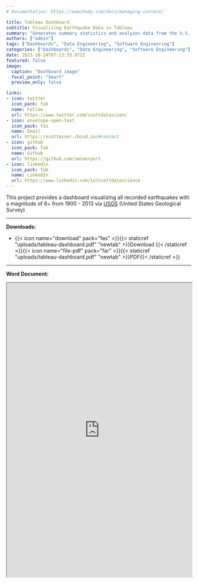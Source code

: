 ```yaml
---
# Documentation: https://wowchemy.com/docs/managing-content/

title: Tableau Dashboard
subtitle: Visualizing Earthquake Data in Tableau
summary: "Generates summary statistics and analyzes data from the U.S. Department of Health and Human Services."
authors: ["admin"]
tags: ["Dashboards", "Data Engineering", "Software Engineering"]
categories: ["Dashboards", "Data Engineering", "Software Engineering"]
date: 2021-10-24T07:13:33.971Z
featured: false
image:
  caption: "Dashboard image"
  focal_point: "Smart"
  preview_only: false

links:
- icon: twitter
  icon_pack: fab
  name: Follow
  url: https://www.twitter.com/scottdatascienc
- icon: envelope-open-text
  icon_pack: fas
  name: Email
  url: https://scottminer.rbind.io/#contact
- icon: github
  icon_pack: fab
  name: Github
  url: https://github.com/sminerport
- icon: linkedin
  icon_pack: fab
  name: LinkedIn
  url: https://www.linkedin.com/in/scottdatascience
---
```

This project provides a dashboard visualizing all recorded earthquakes with a magnitude of 6+ from 1900 - 2013 via [USGS](http://earthquake.usgs.gov/earthquakes/search/) (United States Geological Survey)
<hr/>

**Downloads:**

<ul>
	<li>{{< icon name="download" pack="fas" >}}{{< staticref "uploads/tableau-dashboard.pdf" "newtab" >}}Download {{< /staticref >}}{{< icon name="file-pdf" pack="far" >}}{{< staticref "uploads/tableau-dashboard.pdf" "newtab" >}}PDF{{< /staticref >}}</li>
</ul>
<hr/>

**Word Document:**
<iframe src="https://onedrive.live.com/embed?cid=5B8EDCFD5CE8D99E&resid=5B8EDCFD5CE8D99E%21134114&authkey=AJ_tkb33UzltAzM&em=2" width="100%" height="800" frameborder="1" scrolling="yes"></iframe>
